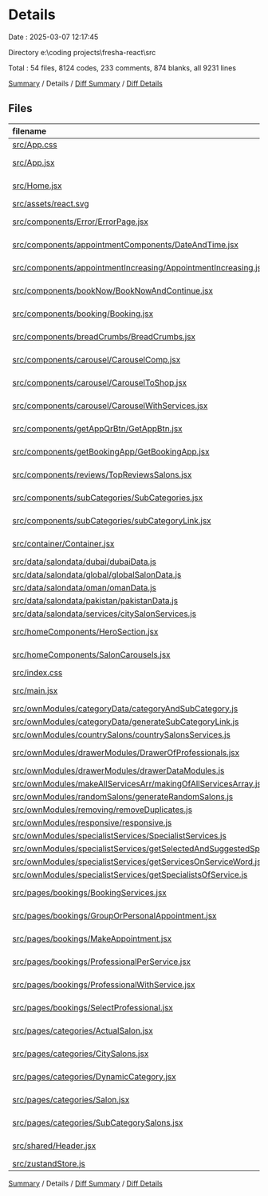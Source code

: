 # Details

Date : 2025-03-07 12:17:45

Directory e:\\coding projects\\fresha-react\\src

Total : 54 files,  8124 codes, 233 comments, 874 blanks, all 9231 lines

[Summary](results.md) / Details / [Diff Summary](diff.md) / [Diff Details](diff-details.md)

## Files
| filename | language | code | comment | blank | total |
| :--- | :--- | ---: | ---: | ---: | ---: |
| [src/App.css](/src/App.css) | CSS | 4 | 0 | 0 | 4 |
| [src/App.jsx](/src/App.jsx) | JavaScript JSX | 11 | 7 | 5 | 23 |
| [src/Home.jsx](/src/Home.jsx) | JavaScript JSX | 14 | 1 | 6 | 21 |
| [src/assets/react.svg](/src/assets/react.svg) | XML | 1 | 0 | 0 | 1 |
| [src/components/Error/ErrorPage.jsx](/src/components/Error/ErrorPage.jsx) | JavaScript JSX | 14 | 0 | 2 | 16 |
| [src/components/appointmentComponents/DateAndTime.jsx](/src/components/appointmentComponents/DateAndTime.jsx) | JavaScript JSX | 9 | 0 | 5 | 14 |
| [src/components/appointmentIncreasing/AppointmentIncreasing.jsx](/src/components/appointmentIncreasing/AppointmentIncreasing.jsx) | JavaScript JSX | 27 | 1 | 6 | 34 |
| [src/components/bookNow/BookNowAndContinue.jsx](/src/components/bookNow/BookNowAndContinue.jsx) | JavaScript JSX | 64 | 2 | 19 | 85 |
| [src/components/booking/Booking.jsx](/src/components/booking/Booking.jsx) | JavaScript JSX | 49 | 0 | 6 | 55 |
| [src/components/breadCrumbs/BreadCrumbs.jsx](/src/components/breadCrumbs/BreadCrumbs.jsx) | JavaScript JSX | 41 | 1 | 7 | 49 |
| [src/components/carousel/CarouselComp.jsx](/src/components/carousel/CarouselComp.jsx) | JavaScript JSX | 49 | 0 | 5 | 54 |
| [src/components/carousel/CarouselToShop.jsx](/src/components/carousel/CarouselToShop.jsx) | JavaScript JSX | 49 | 0 | 4 | 53 |
| [src/components/carousel/CarouselWithServices.jsx](/src/components/carousel/CarouselWithServices.jsx) | JavaScript JSX | 235 | 17 | 53 | 305 |
| [src/components/getAppQrBtn/GetAppBtn.jsx](/src/components/getAppQrBtn/GetAppBtn.jsx) | JavaScript JSX | 12 | 0 | 1 | 13 |
| [src/components/getBookingApp/GetBookingApp.jsx](/src/components/getBookingApp/GetBookingApp.jsx) | JavaScript JSX | 78 | 2 | 14 | 94 |
| [src/components/reviews/TopReviewsSalons.jsx](/src/components/reviews/TopReviewsSalons.jsx) | JavaScript JSX | 99 | 3 | 19 | 121 |
| [src/components/subCategories/SubCategories.jsx](/src/components/subCategories/SubCategories.jsx) | JavaScript JSX | 42 | 0 | 12 | 54 |
| [src/components/subCategories/subCategoryLink.jsx](/src/components/subCategories/subCategoryLink.jsx) | JavaScript JSX | 7 | 0 | 2 | 9 |
| [src/container/Container.jsx](/src/container/Container.jsx) | JavaScript JSX | 9 | 0 | 2 | 11 |
| [src/data/salondata/dubai/dubaiData.js](/src/data/salondata/dubai/dubaiData.js) | JavaScript | 1,607 | 1 | 21 | 1,629 |
| [src/data/salondata/global/globalSalonData.js](/src/data/salondata/global/globalSalonData.js) | JavaScript | 13 | 10 | 11 | 34 |
| [src/data/salondata/oman/omanData.js](/src/data/salondata/oman/omanData.js) | JavaScript | 1,669 | 0 | 8 | 1,677 |
| [src/data/salondata/pakistan/pakistanData.js](/src/data/salondata/pakistan/pakistanData.js) | JavaScript | 1,464 | 1 | 18 | 1,483 |
| [src/data/salondata/services/citySalonServices.js](/src/data/salondata/services/citySalonServices.js) | JavaScript | 34 | 3 | 12 | 49 |
| [src/homeComponents/HeroSection.jsx](/src/homeComponents/HeroSection.jsx) | JavaScript JSX | 17 | 0 | 5 | 22 |
| [src/homeComponents/SalonCarousels.jsx](/src/homeComponents/SalonCarousels.jsx) | JavaScript JSX | 31 | 0 | 8 | 39 |
| [src/index.css](/src/index.css) | CSS | 113 | 2 | 32 | 147 |
| [src/main.jsx](/src/main.jsx) | JavaScript JSX | 104 | 7 | 8 | 119 |
| [src/ownModules/categoryData/categoryAndSubCategory.js](/src/ownModules/categoryData/categoryAndSubCategory.js) | JavaScript | 93 | 25 | 14 | 132 |
| [src/ownModules/categoryData/generateSubCategoryLink.js](/src/ownModules/categoryData/generateSubCategoryLink.js) | JavaScript | 17 | 1 | 6 | 24 |
| [src/ownModules/countrySalons/countrySalonsServices.js](/src/ownModules/countrySalons/countrySalonsServices.js) | JavaScript | 33 | 7 | 12 | 52 |
| [src/ownModules/drawerModules/DrawerOfProfessionals.jsx](/src/ownModules/drawerModules/DrawerOfProfessionals.jsx) | JavaScript JSX | 73 | 2 | 12 | 87 |
| [src/ownModules/drawerModules/drawerDataModules.js](/src/ownModules/drawerModules/drawerDataModules.js) | JavaScript | 57 | 3 | 12 | 72 |
| [src/ownModules/makeAllServicesArr/makingOfAllServicesArray.js](/src/ownModules/makeAllServicesArr/makingOfAllServicesArray.js) | JavaScript | 42 | 4 | 10 | 56 |
| [src/ownModules/randomSalons/generateRandomSalons.js](/src/ownModules/randomSalons/generateRandomSalons.js) | JavaScript | 21 | 2 | 8 | 31 |
| [src/ownModules/removing/removeDuplicates.js](/src/ownModules/removing/removeDuplicates.js) | JavaScript | 9 | 2 | 4 | 15 |
| [src/ownModules/responsive/responsive.js](/src/ownModules/responsive/responsive.js) | JavaScript | 22 | 1 | 2 | 25 |
| [src/ownModules/specialistServices/SpecialistServices.js](/src/ownModules/specialistServices/SpecialistServices.js) | JavaScript | 56 | 2 | 15 | 73 |
| [src/ownModules/specialistServices/getSelectedAndSuggestedSpecialists.js](/src/ownModules/specialistServices/getSelectedAndSuggestedSpecialists.js) | JavaScript | 50 | 1 | 16 | 67 |
| [src/ownModules/specialistServices/getServicesOnServiceWord.js](/src/ownModules/specialistServices/getServicesOnServiceWord.js) | JavaScript | 36 | 0 | 11 | 47 |
| [src/ownModules/specialistServices/getSpecialistsOfService.js](/src/ownModules/specialistServices/getSpecialistsOfService.js) | JavaScript | 38 | 3 | 16 | 57 |
| [src/pages/bookings/BookingServices.jsx](/src/pages/bookings/BookingServices.jsx) | JavaScript JSX | 370 | 26 | 115 | 511 |
| [src/pages/bookings/GroupOrPersonalAppointment.jsx](/src/pages/bookings/GroupOrPersonalAppointment.jsx) | JavaScript JSX | 45 | 1 | 12 | 58 |
| [src/pages/bookings/MakeAppointment.jsx](/src/pages/bookings/MakeAppointment.jsx) | JavaScript JSX | 161 | 2 | 38 | 201 |
| [src/pages/bookings/ProfessionalPerService.jsx](/src/pages/bookings/ProfessionalPerService.jsx) | JavaScript JSX | 100 | 3 | 27 | 130 |
| [src/pages/bookings/ProfessionalWithService.jsx](/src/pages/bookings/ProfessionalWithService.jsx) | JavaScript JSX | 64 | 2 | 18 | 84 |
| [src/pages/bookings/SelectProfessional.jsx](/src/pages/bookings/SelectProfessional.jsx) | JavaScript JSX | 144 | 7 | 46 | 197 |
| [src/pages/categories/ActualSalon.jsx](/src/pages/categories/ActualSalon.jsx) | JavaScript JSX | 377 | 21 | 89 | 487 |
| [src/pages/categories/CitySalons.jsx](/src/pages/categories/CitySalons.jsx) | JavaScript JSX | 144 | 17 | 45 | 206 |
| [src/pages/categories/DynamicCategory.jsx](/src/pages/categories/DynamicCategory.jsx) | JavaScript JSX | 174 | 9 | 33 | 216 |
| [src/pages/categories/Salon.jsx](/src/pages/categories/Salon.jsx) | JavaScript JSX | 14 | 0 | 3 | 17 |
| [src/pages/categories/SubCategorySalons.jsx](/src/pages/categories/SubCategorySalons.jsx) | JavaScript JSX | 7 | 0 | 2 | 9 |
| [src/shared/Header.jsx](/src/shared/Header.jsx) | JavaScript JSX | 83 | 0 | 9 | 92 |
| [src/zustandStore.js](/src/zustandStore.js) | JavaScript | 28 | 34 | 8 | 70 |

[Summary](results.md) / Details / [Diff Summary](diff.md) / [Diff Details](diff-details.md)